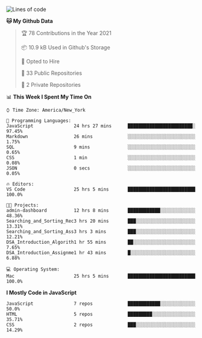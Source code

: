 <!--START_SECTION:waka-->
![Lines of code](https://img.shields.io/badge/From%20Hello%20World%20I%27ve%20Written-120847%20lines%20of%20code-blue)

**🐱 My Github Data** 

> 🏆 78 Contributions in the Year 2021
 > 
> 📦 10.9 kB Used in Github's Storage 
 > 
> 💼 Opted to Hire
 > 
> 📜 33 Public Repositories 
 > 
> 🔑 2 Private Repositories  
 > 
📊 **This Week I Spent My Time On** 

```text
⌚︎ Time Zone: America/New_York

💬 Programming Languages: 
JavaScript               24 hrs 27 mins      ████████████████████████░   97.45% 
Markdown                 26 mins             ░░░░░░░░░░░░░░░░░░░░░░░░░   1.75% 
SQL                      9 mins              ░░░░░░░░░░░░░░░░░░░░░░░░░   0.65% 
CSS                      1 min               ░░░░░░░░░░░░░░░░░░░░░░░░░   0.08% 
JSON                     0 secs              ░░░░░░░░░░░░░░░░░░░░░░░░░   0.05%

🔥 Editors: 
VS Code                  25 hrs 5 mins       █████████████████████████   100.0%

🐱‍💻 Projects: 
admin-dashboard          12 hrs 8 mins       ████████████░░░░░░░░░░░░░   48.36% 
Searching_and_Sorting_Rec3 hrs 20 mins       ███░░░░░░░░░░░░░░░░░░░░░░   13.31% 
Searching_and_Sorting_Ass3 hrs 3 mins        ███░░░░░░░░░░░░░░░░░░░░░░   12.21% 
DSA_Introduction_Algorith1 hr 55 mins        ██░░░░░░░░░░░░░░░░░░░░░░░   7.65% 
DSA_Introduction_Assignme1 hr 43 mins        █░░░░░░░░░░░░░░░░░░░░░░░░   6.88%

💻 Operating System: 
Mac                      25 hrs 5 mins       █████████████████████████   100.0%

```

**I Mostly Code in JavaScript** 

```text
JavaScript               7 repos             ████████████░░░░░░░░░░░░░   50.0% 
HTML                     5 repos             █████████░░░░░░░░░░░░░░░░   35.71% 
CSS                      2 repos             ███░░░░░░░░░░░░░░░░░░░░░░   14.29%

```



<!--END_SECTION:waka-->
